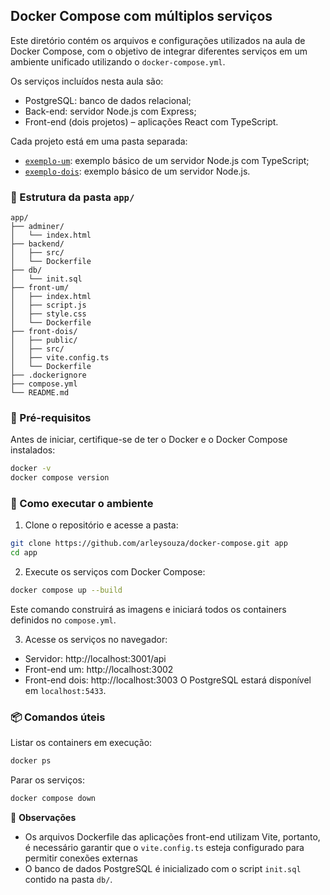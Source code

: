 ## Docker Compose com múltiplos serviços

Este diretório contém os arquivos e configurações utilizados na aula de Docker Compose, com o objetivo de integrar diferentes serviços em um ambiente unificado utilizando o `docker-compose.yml`.

Os serviços incluídos nesta aula são:
- PostgreSQL: banco de dados relacional;
- Back-end: servidor Node.js com Express;
- Front-end (dois projetos) – aplicações React com TypeScript.

Cada projeto está em uma pasta separada:

- [`exemplo-um`](./exemplo-um): exemplo básico de um servidor Node.js com TypeScript;
- [`exemplo-dois`](./exemplo-dois): exemplo básico de um servidor Node.js.


### 📂 Estrutura da pasta `app/`
```
app/
├── adminer/
│   └── index.html
├── backend/
│   ├── src/
│   └── Dockerfile
├── db/
│   └── init.sql
├── front-um/
│   ├── index.html
│   ├── script.js
│   ├── style.css
│   └── Dockerfile
├── front-dois/
│   ├── public/
│   ├── src/
│   ├── vite.config.ts
│   └── Dockerfile
├── .dockerignore
├── compose.yml
└── README.md
```


### 📁 Pré-requisitos

Antes de iniciar, certifique-se de ter o Docker e o Docker Compose instalados:

```bash
docker -v
docker compose version
```


### 🚀 Como executar o ambiente

1. Clone o repositório e acesse a pasta:
```bash
git clone https://github.com/arleysouza/docker-compose.git app
cd app
```

2. Execute os serviços com Docker Compose:
```bash
docker compose up --build
```
Este comando construirá as imagens e iniciará todos os containers definidos no `compose.yml`.

3. Acesse os serviços no navegador:
- Servidor: http://localhost:3001/api 
- Front-end um: http://localhost:3002
- Front-end dois: http://localhost:3003
O PostgreSQL estará disponível em `localhost:5433`.

### 📦 Comandos úteis

Listar os containers em execução:
```bash
docker ps
```

Parar os serviços:
```bash
docker compose down
```

📌 **Observações**

- Os arquivos Dockerfile das aplicações front-end utilizam Vite, portanto, é necessário garantir que o `vite.config.ts` esteja configurado para permitir conexões externas
- O banco de dados PostgreSQL é inicializado com o script `init.sql` contido na pasta `db/`.
